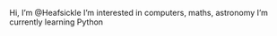    Hi, I’m @Heafsickle
   I’m interested in computers, maths, astronomy
   I’m currently learning Python


<!---
Heafsickle/Heafsickle is a ✨ special ✨ repository because its `README.md` (this file) appears on your GitHub profile.
You can click the Preview link to take a look at your changes.
--->
